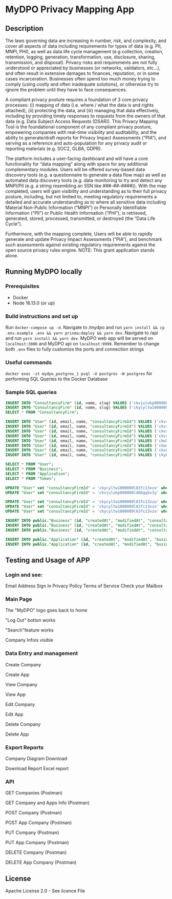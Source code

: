 # MyDPO Privacy Mapping App

## Description

The laws governing data are increasing in number, risk, and complexity, and cover all aspects of data including requirements for types of data (e.g. PII, MNPI, PHI), as well as data life cycle management (e.g collection, creation, retention, logging, generation, transformation, use, disclosure, sharing, transmission, and disposal).  Privacy risks and requirements are not fully understood or appreciated by businesses (or networks, validators, etc...), and often result in extensive damages to finances, reputation, or in some cases incarceration.  Businesses often spend too much money trying to comply (using costly and often inadequate solutions), or otherwise try to ignore the problem until they have to face consequences.   

A compliant privacy posture requires a foundation of 3 core privacy processes:  (i) mapping of data (i.e. where / what the data is and rights attached), (ii) protecting the data, and (iii) managing that data effectively, including by providing timely responses to requests from the owners of that data (e.g. Data Subject Access Requests (DSAR)).   This Privacy Mapping Tool is the foundational component of any compliant privacy posture, empowering companies with real-time visibility and auditability, and the ability to  generate/draft reports for Privacy Impact Assessments (“PIA”), and serving as a reference and auto-population for any privacy audit or reporting materials (e.g. SOC2, GLBA, GDPR).  

The platform includes a user-facing dashboard and will have a core functionality for “data mapping” along with space for any additional complementary modules.   Users will be offered survey-based data discovery tools (e.g. a questionnaire to generate a data flow map) as well as automated data discovery tools (e.g. data monitoring to try and detect any MNPI/PII (e.g. a string resembling an SSN like ###-##-####)).  With the map completed, users will gain visibility and understanding as to their full privacy posture, including, but not limited to, meeting regulatory requirements a detailed and accurate understanding as to where all sensitive data including Material Non-Public Information (“MNPI”) or Personally Identifiable Information (“PII”) or Public Health Information (“PHI”), is retrieved, generated, stored, processed, transmitted, or destroyed (the “Data Life Cycle”).  

Furthermore, with the mapping complete, Users will be able to rapidly generate and update Privacy Impact Assessments (“PIA”), and benchmark such assessments against existing regulatory requirements against the open source privacy rules engine. NOTE: This grant application stands alone.  


## Running MyDPO locally
### Prerequisites
- Docker
- Node 16.13.0 (or up)

### Build instructions and set up
Run `docker-compose up -d`.
Navigate to /mydpo and run `yarn install && cp .env.example .env && yarn prisma:deploy && yarn dev`.
Navigate to /api and run `yarn install && yarn dev`. MyDPO web app will be served on `localhost:3000` and MyDPO api on `localhost:9999`. Remember to change both `.env` files to fully customize the ports and connection strings

### Useful commands

`docker exec -it mydpo_postgres_1 psql -U postgres -W postgres` for performing SQL Queries to the Docker Database

### Sample SQL queries

```SQL
INSERT INTO "ConsultancyFirm" (id, name, slug) VALUES ('ckvjuluhp000008l40bgq5x3y', 'MyDPO', 'MyDPO-ckvjuluhp000008l40bgq5x3y');
INSERT INTO "ConsultancyFirm" (id, name, slug) VALUES ('ckycyltw1000009l83fc13vzo', 'Kreitech', 'KREITECH-ckycyltw1000009l83fc13vzo');
SELECT * FROM "ConsultancyFirm";

INSERT INTO "User" (id, email, name, "consultancyFirmId") VALUES ('ckvsahypo000008l990jp8f8z', 'jmorello@kreitech.com.uy', 'Juano Morello', 'ckvjuluhp000008l40bgq5x3y');
INSERT INTO "User" (id, email, name, "consultancyFirmId") VALUES ('ckvsai3sw000108l98xxd9n8o', 'tnieves@kreitech.com.uy', 'Taty Nieves', 'ckvjuluhp000008l40bgq5x3y');
INSERT INTO "User" (id, email, name, "consultancyFirmId") VALUES ('ckvs6nckw0290vvodruzcvhlv', 'cdemarco@kreitech.com.uy', 'Caro De Marco', 'ckvjuluhp000008l40bgq5x3y');
INSERT INTO "User" (id, email, name, "consultancyFirmId") VALUES ('ckvsc9bmw000009jzenrfb7ab', 'amalaquina@kreitech.com.uy', 'Antonio Malaquina', 'ckvjuluhp000008l40bgq5x3y');
INSERT INTO "User" (id, email, name, "consultancyFirmId") VALUES ('ckw535cfv000209ia9k08e24m', 'rquesada@kreitech.com.uy', 'El Rodras', 'ckvjuluhp000008l40bgq5x3y');
INSERT INTO "User" (id, email, name, "consultancyFirmId") VALUES ('ckwme0hv0000209jqdefr7gyq', 'corquera@kreitech.com.uy', 'Cami Lou', 'ckvjuluhp000008l40bgq5x3y');
INSERT INTO "User" (id, email, name, "consultancyFirmId") VALUES ('ckxq6r7fh000108li852e7f8v', 'fdasilveira@kreitech.com.uy', 'Fran Tester', 'ckvjuluhp000008l40bgq5x3y');
INSERT INTO "User" (id, email, name, "consultancyFirmId") VALUES ('ckybwqydr000009l1dbmp6rfv', 'paul.mcculloch@mydpo.us', 'Paul McCulloch', 'ckvjuluhp000008l40bgq5x3y');

SELECT * FROM "User";
SELECT * FROM "Business";
SELECT * FROM "Application";
SELECT * FROM "Token";

UPDATE "User" set "consultancyFirmId" = 'ckycyltw1000009l83fc13vzo' where "consultancyFirmId" = 'ckvjuluhp000008l40bgq5x3y'; -- new
UPDATE "User" set "consultancyFirmId" = 'ckvjuluhp000008l40bgq5x3y' where "consultancyFirmId" = 'ckycyltw1000009l83fc13vzo'; -- old

UPDATE "User" set "consultancyFirmId" = 'ckycyltw1000009l83fc13vzo' where "id" = 'ckxq6r7fh000108li852e7f8v';
UPDATE "User" set "consultancyFirmId" = 'ckycyltw1000009l83fc13vzo' where "id" = 'ckvs6nckw0290vvodruzcvhlv';
UPDATE "User" set "consultancyFirmId" = 'ckycyltw1000009l83fc13vzo' where "id" = 'ckvsahypo000008l990jp8f8z';

INSERT INTO public."Business" (id, "createdAt", "modifiedAt", "consultancyFirmId", "businessContactEmail", "businessContactName", "businessContactPhone", "businessContactPosition", "companyAddress", "companyEmail", "companyName", "companyPhone", "technicalContactEmail", "technicalContactName", "technicalContactPhone", "technicalContactPosition") VALUES ('ckvrj0w120106hxodcemu00d8', '2021-11-09 03:21:15.302', '2021-11-09 03:21:15.302', 'ckvjuluhp000008l40bgq5x3y', 'marcelo@kreitech.io', 'Marcelo', 123789456, 'Manager', 'some address 123', 'info@kreitech.io', 'Kreitech LLC', 123456789, 'antonio@kreitech.io', 'Antonio', 987654321, 'CTO');
INSERT INTO public."Business" (id, "createdAt", "modifiedAt", "consultancyFirmId", "businessContactEmail", "businessContactName", "businessContactPhone", "businessContactPosition", "companyAddress", "companyEmail", "companyName", "companyPhone", "technicalContactEmail", "technicalContactName", "technicalContactPhone", "technicalContactPosition") VALUES ('ckvs6poq50323vvod3cyqldqw', '2021-11-09 14:24:23.405', '2021-11-09 14:24:23.405', 'ckvjuluhp000008l40bgq5x3y', 'fafafa@oino.us', 'fafafa', 123123, 'CEO', 'some address 123', 'info@oino.us', 'OINO LLC', 123456, 'dadada@oino.us', 'dadada', 321321, 'CTO');
INSERT INTO public."Business" (id, "createdAt", "modifiedAt", "consultancyFirmId", "businessContactEmail", "businessContactName", "businessContactPhone", "businessContactPosition", "companyAddress", "companyEmail", "companyName", "companyPhone", "technicalContactEmail", "technicalContactName", "technicalContactPhone", "technicalContactPosition") VALUES ('ckvs6qr160361vvod0bvcanl8', '2021-11-09 14:25:13.050', '2021-11-09 14:25:13.050', 'ckvjuluhp000008l40bgq5x3y', 'lalala@fake.com', 'lalala', 2132122, 'CEO', 'asdsad 123', 'asda@fake.com', 'Fake LLC', 123123, 'vavava@fake.com', 'vavava', 32112311, 'CTO');

INSERT INTO public."Application" (id, "createdAt", "modifiedAt", "businessId", "applicableRegulations", "applicationDRRegionStored", "applicationHostingEntity", "applicationHostingManagement", "applicationHostingType", "applicationId", "applicationName", "applicationOwner", "applicationRegionStored", "applicationType", comments, "connectionType", "dataRetentionReq", description, "encryptedDataTransfer", "hasDRHosting", "hasNameAndInitials", "technologyOwner", "hasAge", "hasBillingHistory", "hasBiometricData", "hasBirthdate", "hasCivilJusticeInfo", "hasCriminalInfo", "hasDriversLicenceNumber", "hasEmailAddress", "hasEthnicOrigin", "hasFinancialInfo", "hasGender", "hasHealthInfo", "hasHomeAddress", "hasHouseholdInfo", "hasIdNumbers", "hasLocation", "hasMaritalStatus", "hasMedicalInfo", "hasMinorInfo", "hasMobileNumber", "hasNationality", "hasPhysicalCharacteristics", "hasReligiousPhilosophicalPoliticalBeliefs", "hasSexualBehaviour", "hasSocialMedia", "hasStudentInfo", "hasTelephoneNumber", "hasTradeUnionMembership", "hasUniqueDeviceId", modules) VALUES ('ckvrkwbr40020vvodaqftfvf8', '2021-11-09 04:13:41.632', '2021-11-09 04:13:41.632', 'ckvrj0w120106hxodcemu00d8', '{Three,One}', 'SA', 'AWS', '', 'One', null, 'Testeros', 'juano', 'SA', 'Two', '', 'filetransfer', '1 year', 'Testeros description', false, true, true, 'juano', false, false, false, false, false, false, false, false, false, false, false, false, false, false, false, false, false, true, false, false, false, false, false, false, true, false, false, false, false, '{Two}');
INSERT INTO public."Application" (id, "createdAt", "modifiedAt", "businessId", "applicableRegulations", "applicationDRRegionStored", "applicationHostingEntity", "applicationHostingManagement", "applicationHostingType", "applicationId", "applicationName", "applicationOwner", "applicationRegionStored", "applicationType", comments, "connectionType", "dataRetentionReq", description, "encryptedDataTransfer", "hasDRHosting", "hasNameAndInitials", "technologyOwner", "hasAge", "hasBillingHistory", "hasBiometricData", "hasBirthdate", "hasCivilJusticeInfo", "hasCriminalInfo", "hasDriversLicenceNumber", "hasEmailAddress", "hasEthnicOrigin", "hasFinancialInfo", "hasGender", "hasHealthInfo", "hasHomeAddress", "hasHouseholdInfo", "hasIdNumbers", "hasLocation", "hasMaritalStatus", "hasMedicalInfo", "hasMinorInfo", "hasMobileNumber", "hasNationality", "hasPhysicalCharacteristics", "hasReligiousPhilosophicalPoliticalBeliefs", "hasSexualBehaviour", "hasSocialMedia", "hasStudentInfo", "hasTelephoneNumber", "hasTradeUnionMembership", "hasUniqueDeviceId", modules) VALUES ('ckvs6nckw0290vvodruzcvhlv', '2021-11-09 14:22:34.352', '2021-11-09 14:22:34.352', 'ckvrj0w120106hxodcemu00d8', '{Three,One}', 'NA', 'AWS', '', 'One', null, 'Slack', 'juano', 'SA', 'One', '', 'filetransfer', '3 years', 'chat app', true, true, true, 'juano', false, false, false, false, false, false, false, true, false, true, true, false, false, true, false, false, false, true, false, false, false, false, false, false, false, false, false, false, true, '{Two}');
```
## Testing and Usage of APP

### Login	and see:	
Email Address
Sign In
Privacy Policy
Terms of Service
Check your Mailbox


### Main Page		

The "MyDPO" logo goes back to home

"Log Out"	botton works

"Search"feature works

Company Infois visible

### Data Entry and management

Create Company	

Create App		

View Company	

View App		

Edit Company	

Edit App		

Delete Company		

Delete App		

### Export Reports

Company Diagram	Download

Download Report	Excel report

### API
GET Companies (Postman)		

GET Company and Apps Info (Postman)		

POST Company (Postman)		

POST App Company (Postman)	

PUT Company (Postman)		

PUT App Company (Postman)		

DELETE Company (Postman)	

DELETE App Company (Postman)		


## License 

Apache License 2.0 - See licence File
